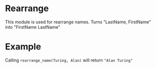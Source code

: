 Rearrange
=========

This module is used for rearrange names.
Turns "LastName, FirstName" into "FirstName LastName"

# Example

Calling `rearrange_name(Turing, Alan)` will return `"Alan Turing"`
